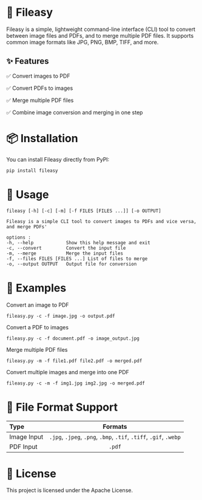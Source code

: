 # 📄 Fileasy

Fileasy is a simple, lightweight command-line interface (CLI) tool to convert between image files and PDFs, and to merge multiple PDF files. It supports common image formats like JPG, PNG, BMP, TIFF, and more.

## ✨ Features

✅ Convert images to PDF

✅ Convert PDFs to images

✅ Merge multiple PDF files

✅ Combine image conversion and merging in one step

# 📦 Installation

You can install Fileasy directly from PyPI:

```
pip install fileasy
```

# 🚀 Usage

```
fileasy [-h] [-c] [-m] [-f FILES [FILES ...]] [-o OUTPUT]

Fileasy is a simple CLI tool to convert images to PDFs and vice versa, and merge PDFs'

options :	
-h, --help            Show this help message and exit
-c, --convert         Convert the input file
-m, --merge           Merge the input files
-f, --files FILES [FILES ...] List of files to merge
-o, --output OUTPUT   Output file for conversion
```

# 🧪 Examples
Convert an image to PDF

```
fileasy.py -c -f image.jpg -o output.pdf
```

Convert a PDF to images

```
fileasy.py -c -f document.pdf -o image_output.jpg
```

Merge multiple PDF files

```
fileasy.py -m -f file1.pdf file2.pdf -o merged.pdf
```

Convert multiple images and merge into one PDF

```
fileasy.py -c -m -f img1.jpg img2.jpg -o merged.pdf
```

# 🔧 File Format Support

| Type        |                              Formats                              |
| :---------- | :---------------------------------------------------------------: |
| Image Input | `.jpg`, `.jpeg`, `.png`, `.bmp`, `.tif`, `.tiff`, `.gif`, `.webp` |
| PDF Input   | `.pdf` |

# 📄 License

This project is licensed under the Apache License.